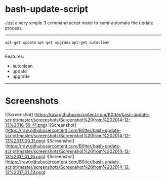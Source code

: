 bash-update-script
==================
Just a very simple 3 command script made to semi-automate the update process.

---
`apt-get update`
`apt-get upgrade`
`apt-get autoclean`

---
Features:
* autoclean
* update
* upgrade

---

Screenshots
=================

![Screenshot] (https://raw.githubusercontent.com/B0tter/bash-update-script/master/screenshots/Screenshot%20from%202014-12-13%2016_59_41.png)
![Screenshot] (https://raw.githubusercontent.com/B0tter/bash-update-script/master/screenshots/Screenshot%20from%202014-12-13%2017_00_11.png)
![Screenshot] (https://raw.githubusercontent.com/B0tter/bash-update-script/master/screenshots/Screenshot%20from%202014-12-13%2017_01_16.png)
![Screenshot] (https://raw.githubusercontent.com/B0tter/bash-update-script/master/screenshots/Screenshot%20from%202014-12-13%2017_01_19.png)
